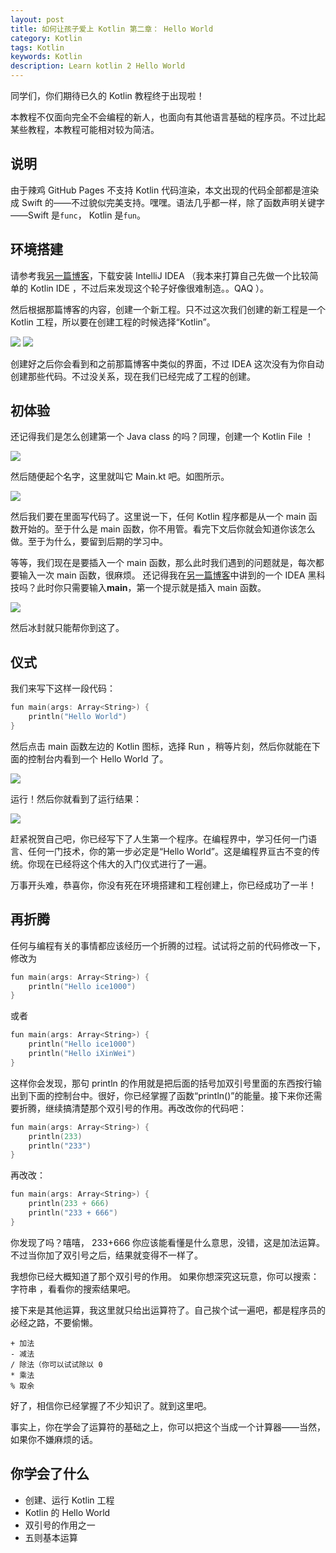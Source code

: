 ```yaml
---
layout: post
title: 如何让孩子爱上 Kotlin 第二章： Hello World
category: Kotlin
tags: Kotlin
keywords: Kotlin
description: Learn kotlin 2 Hello World
---
```


同学们，你们期待已久的 Kotlin 教程终于出现啦！

本教程不仅面向完全不会编程的新人，也面向有其他语言基础的程序员。不过比起某些教程，本教程可能相对较为简洁。

## 说明

由于辣鸡 GitHub Pages 不支持 Kotlin 代码渲染，本文出现的代码全部都是渲染成 Swift 的——不过貌似完美支持。嘿嘿。语法几乎都一样，除了函数声明关键字——Swift 是`func`， Kotlin 是`fun`。

## 环境搭建

请参考我[另一篇博客](http://ice1000.org/2016/6/26/LearnIDEA/)，下载安装 IntelliJ IDEA （我本来打算自己先做一个比较简单的 Kotlin IDE ，不过后来发现这个轮子好像很难制造。。QAQ ）。

然后根据那篇博客的内容，创建一个新工程。只不过这次我们创建的新工程是一个 Kotlin 工程，所以要在创建工程的时候选择“Kotlin”。

![](https://coding.net/u/ice1000/p/Images/git/raw/master/blog-img/old/java/kt1/1.png)
![](https://coding.net/u/ice1000/p/Images/git/raw/master/blog-img/old/java/kt1/2.png)

创建好之后你会看到和之前那篇博客中类似的界面，不过 IDEA 这次没有为你自动创建那些代码。不过没关系，现在我们已经完成了工程的创建。

## 初体验

还记得我们是怎么创建第一个 Java class 的吗？同理，创建一个 Kotlin File ！

![](https://coding.net/u/ice1000/p/Images/git/raw/master/blog-img/old/java/kt1/3.png)

然后随便起个名字，这里就叫它 Main.kt 吧。如图所示。

![](https://coding.net/u/ice1000/p/Images/git/raw/master/blog-img/old/java/kt1/4.png)

然后我们要在里面写代码了。这里说一下，任何 Kotlin 程序都是从一个 main 函数开始的。至于什么是 main 函数，你不用管。看完下文后你就会知道你该怎么做。至于为什么，要留到后期的学习中。

等等，我们现在是要插入一个 main 函数，那么此时我们遇到的问题就是，每次都要输入一次 main 函数，很麻烦。
还记得我在[另一篇博客](http://ice1000.org/2016/06/29/LearnIDEA3/)中讲到的一个 IDEA 黑科技吗？此时你只需要输入**main**，第一个提示就是插入 main 函数。

![](https://coding.net/u/ice1000/p/Images/git/raw/master/blog-img/old/java/kt1/5.png)

然后冰封就只能帮你到这了。

## 仪式

我们来写下这样一段代码：

```swift
fun main(args: Array<String>) {
    println("Hello World")
}
```

然后点击 main 函数左边的 Kotlin 图标，选择 Run ，稍等片刻，然后你就能在下面的控制台内看到一个 Hello World 了。

![](https://coding.net/u/ice1000/p/Images/git/raw/master/blog-img/old/java/kt1/6.png)

运行！然后你就看到了运行结果：

![](https://coding.net/u/ice1000/p/Images/git/raw/master/blog-img/old/java/kt1/7.png)

赶紧祝贺自己吧，你已经写下了人生第一个程序。在编程界中，学习任何一门语言、任何一门技术，你的第一步必定是“Hello World”。这是编程界亘古不变的传统。你现在已经将这个伟大的入门仪式进行了一遍。

万事开头难，恭喜你，你没有死在环境搭建和工程创建上，你已经成功了一半！

## 再折腾

任何与编程有关的事情都应该经历一个折腾的过程。试试将之前的代码修改一下，修改为

```swift
fun main(args: Array<String>) {
    println("Hello ice1000")
}
```

或者

```swift
fun main(args: Array<String>) {
    println("Hello ice1000")
    println("Hello iXinWei")
}
```

这样你会发现，那句 println 的作用就是把后面的括号加双引号里面的东西按行输出到下面的控制台中。很好，你已经掌握了函数“println()”的能量。接下来你还需要折腾，继续搞清楚那个双引号的作用。再改改你的代码吧：

```swift
fun main(args: Array<String>) {
    println(233)
    println("233")
}
```

再改改：

```swift
fun main(args: Array<String>) {
    println(233 + 666)
    println("233 + 666")
}
```

你发现了吗？嘻嘻， 233+666 你应该能看懂是什么意思，没错，这是加法运算。不过当你加了双引号之后，结果就变得不一样了。

我想你已经大概知道了那个双引号的作用。 如果你想深究这玩意，你可以搜索： 字符串 ，看看你的搜索结果吧。

接下来是其他运算，我这里就只给出运算符了。自己挨个试一遍吧，都是程序员的必经之路，不要偷懒。

```
+ 加法
- 减法
/ 除法（你可以试试除以 0
* 乘法
% 取余
```

好了，相信你已经掌握了不少知识了。就到这里吧。

事实上，你在学会了运算符的基础之上，你可以把这个当成一个计算器——当然，如果你不嫌麻烦的话。

## 你学会了什么

- 创建、运行 Kotlin 工程
- Kotlin 的 Hello World
- 双引号的作用之一
- 五则基本运算